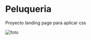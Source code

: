 # Peluqueria
Proyecto landing page para aplicar css 




![foto](https://github.com/alejandroguascabustos/Peluqueria/assets/139493357/d4b2a26f-7b6b-47c1-9974-2d971ff4593a)
